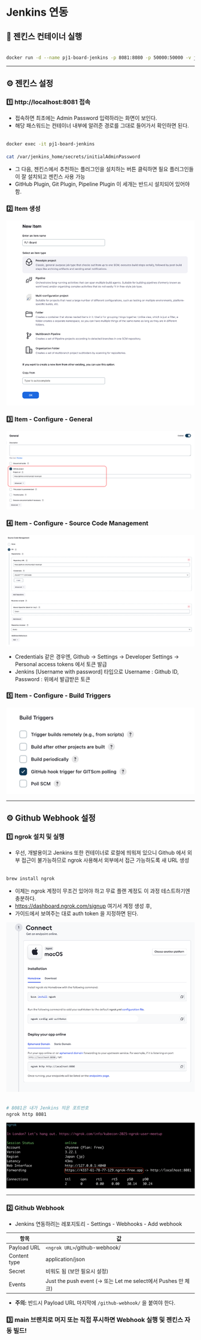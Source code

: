 # Jenkins 연동

## 🫙 젠킨스 컨테이너 실행

```bash

docker run -d --name pj1-board-jenkins -p 8081:8080 -p 50000:50000 -v jenkins_home:/var/jenkins_home jenkins/jenkins:lts
```

---

## ⚙️ 젠킨스 설정

### 1️⃣ http://localhost:8081 접속

- 접속하면 최초에는 Admin Password 입력하라는 화면이 보인다.
- 해당 패스워드는 컨테이너 내부에 알려준 경로를 그대로 들어가서 확인하면 된다.

```bash

docker exec -it pj1-board-jenkins

cat /var/jenkins_home/secrets/initialAdminPassword
```

- 그 다음, 젠킨스에서 추천하는 플러그인을 설치하는 버튼 클릭하면 필요 플러그인들이 잘 설치되고 젠킨스 사용 가능
- GitHub Plugin, Git Plugin, Pipeline Plugin 이 세개는 반드시 설치되어 있어야 함.

### 2️⃣ Item 생성

![ERD Preview](docs/jenkins1.png)

### 3️⃣ Item - Configure - General

![ERD Preview](docs/jenkins2.png)

### 4️⃣ Item - Configure - Source Code Management

![ERD Preview](docs/jenkins3.png)

- Credentials 같은 경우엔, Github -> Settings -> Developer Settings -> Personal access tokens 에서 토큰 발급
- Jenkins [Username with password] 타입으로 Username : Github ID, Password : 위에서 발급받은 토큰

### 5️⃣ Item - Configure - Build Triggers

![ERD Preview](docs/jenkins4.png)

---

## ⚙️ Github Webhook 설정

### 1️⃣ ngrok 설치 및 실행 

- 우선, 개발용이고 Jenkins 또한 컨테이너로 로컬에 띄워져 있으니 Github 에서 외부 접근이 불가능하므로 ngrok 사용해서 외부에서 접근 가능하도록 새 URL 생성

```bash

brew install ngrok

```

- 이제는 ngrok 계정이 무조건 있어야 하고 무료 플랜 계정도 이 과정 테스트하기엔 충분하다.
- https://dashboard.ngrok.com/signup 여기서 계정 생성 후,
- 가이드에서 보여주는 대로 auth token 을 지정하면 된다.

![ERD Preview](docs/ngrok.png)

```bash

# 8081은 내가 Jenkins 띄운 포트번호
ngrok http 8081 
```

![ERD Preview](docs/ngrok2.png)

---

### 2️⃣ Github Webhook 

- Jenkins 연동하려는 레포지토리 - Settings - Webhooks - Add webhook

| 항목           | 값                                                      |
|--------------|--------------------------------------------------------|
| Payload URL  | `<ngrok URL>`/github-webhook/                          |
| Content type | application/json                                       |
| Secret       | 비워도 됨 (보안 필요시 설정)                                      |
| Events       | Just the push event (→ 또는 Let me select에서 Pushes 만 체크) |

- **주의:** 반드시 Payload URL 마지막에 `/github-webhook/` 을 붙여야 한다. 

### 3️⃣ main 브랜치로 머지 또는 직접 푸시하면 Webhook 실행 및 젠킨스 자동 빌드!
	
	